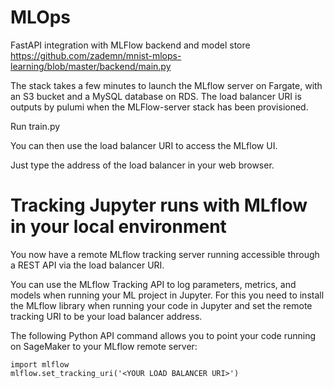 # MLOps

FastAPI integration with MLFlow backend and model store
https://github.com/zademn/mnist-mlops-learning/blob/master/backend/main.py

The stack takes a few minutes to launch the MLflow server on Fargate, with an S3 bucket and a MySQL database on RDS. The load balancer URI is outputs by pulumi when the MLFlow-server stack has been provisioned.

Run train.py

You can then use the load balancer URI to access the MLflow UI.

Just type the address of the load balancer in your web browser.
# Tracking Jupyter runs with MLflow in your local environment

You now have a remote MLflow tracking server running accessible through a REST API via the load balancer URI.

You can use the MLflow Tracking API to log parameters, metrics, and models when running your ML project in Jupyter. For this you need to install the MLflow library when running your code in Jupyter and set the remote tracking URI to be your load balancer address.

The following Python API command allows you to point your code running on SageMaker to your MLflow remote server:

```
import mlflow
mlflow.set_tracking_uri('<YOUR LOAD BALANCER URI>')
```